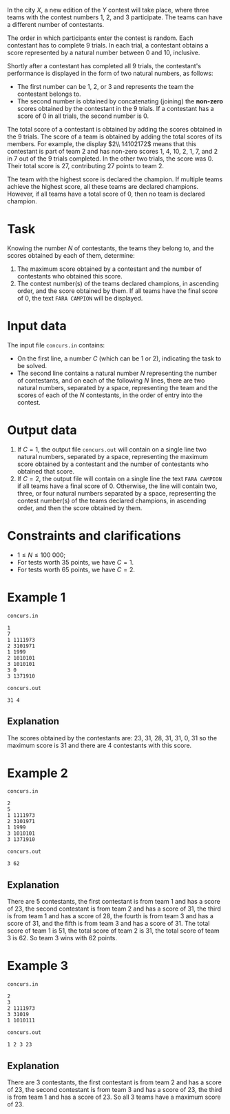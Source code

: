 In the city $X$, a new edition of the $Y$ contest will take place, where three teams with the contest numbers $1$, $2$, and $3$ participate. The teams can have a different number of contestants.

The order in which participants enter the contest is random. Each contestant has to complete $9$ trials. In each trial, a contestant obtains a score represented by a natural number between $0$ and $10$, inclusive.

Shortly after a contestant has completed all $9$ trials, the contestant's performance is displayed in the form of two natural numbers, as follows:

* The first number can be $1$, $2$, or $3$ and represents the team the contestant belongs to.
* The second number is obtained by concatenating (joining) the **non-zero** scores obtained by the contestant in the $9$ trials. If a contestant has a score of $0$ in all trials, the second number is $0$.

The total score of a contestant is obtained by adding the scores obtained in the $9$ trials. The score of a team is obtained by adding the total scores of its members. For example, the display $2\\ 14102172$ means that this contestant is part of team $2$ and has non-zero scores $1$, $4$, $10$, $2$, $1$, $7$, and $2$ in $7$ out of the $9$ trials completed. In the other two trials, the score was $0$. Their total score is $27$, contributing $27$ points to team $2$.

The team with the highest score is declared the champion. If multiple teams achieve the highest score, all these teams are declared champions. However, if all teams have a total score of $0$, then no team is declared champion.

# Task

Knowing the number $N$ of contestants, the teams they belong to, and the scores obtained by each of them, determine:

1. The maximum score obtained by a contestant and the number of contestants who obtained this score.
2. The contest number(s) of the teams declared champions, in ascending order, and the score obtained by them. If all teams have the final score of $0$, the text `FARA CAMPION` will be displayed.

# Input data

The input file `concurs.in` contains:
- On the first line, a number $C$ (which can be $1$ or $2$), indicating the task to be solved.
- The second line contains a natural number $N$ representing the number of contestants, and on each of the following $N$ lines, there are two natural numbers, separated by a space, representing the team and the scores of each of the $N$ contestants, in the order of entry into the contest.

# Output data

1. If $C = 1$, the output file `concurs.out` will contain on a single line two natural numbers, separated by a space, representing the maximum score obtained by a contestant and the number of contestants who obtained that score.
2. If $C = 2$, the output file will contain on a single line the text `FARA CAMPION` if all teams have a final score of $0$. Otherwise, the line will contain two, three, or four natural numbers separated by a space, representing the contest number(s) of the teams declared champions, in ascending order, and then the score obtained by them.

# Constraints and clarifications

* $1 \leq N \leq 100\ 000$;
* For tests worth $35$ points, we have $C = 1$.
* For tests worth $65$ points, we have $C = 2$.

# Example 1

`concurs.in`
```
1
7
1 1111973
2 3101971
1 1999
2 1010101
3 1010101
3 0
3 1371910
```

`concurs.out`
```
31 4
```

## Explanation

The scores obtained by the contestants are: $23$, $31$, $28$, $31$, $31$, $0$, $31$ so the maximum score is $31$ and there are $4$ contestants with this score.

# Example 2

`concurs.in`
```
2
5
1 1111973
2 3101971
1 1999
3 1010101
3 1371910
```

`concurs.out`
```
3 62
```

## Explanation

There are $5$ contestants, the first contestant is from team $1$ and has a score of $23$, the second contestant is from team $2$ and has a score of $31$, the third is from team $1$ and has a score of $28$, the fourth is from team $3$ and has a score of $31$, and the fifth is from team $3$ and has a score of $31$. The total score of team $1$ is $51$, the total score of team $2$ is $31$, the total score of team $3$ is $62$. So team $3$ wins with $62$ points.

# Example 3

`concurs.in`
```
2
3
2 1111973
3 31019
1 1010111
```

`concurs.out`
```
1 2 3 23
```

## Explanation

There are $3$ contestants, the first contestant is from team $2$ and has a score of $23$, the second contestant is from team $3$ and has a score of $23$, the third is from team $1$ and has a score of $23$. So all $3$ teams have a maximum score of $23$.